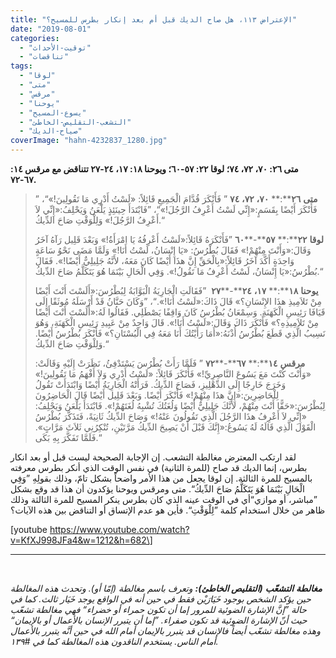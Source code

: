 ```yaml
---
title: "الإعتراض ١١٣، هل صاح الديك قبل أم بعد إنكار بطرس للمسيح؟"
date: "2019-08-01"
categories: 
  - "توقيت-الأحداث"
  - "تناقضات"
tags: 
  - "لوقا"
  - "متى"
  - "مرقس"
  - "يوحنا"
  - "يسوع-المسيح"
  - "التشعب-التقليص-الخاطئ"
  - "صياح-الديك"
coverImage: "hahn-4232837_1280.jpg"
---
```


**متى ٢٦: ٧٠، ٧٢، ٧٤؛ لوقا ٢٢: ٥٧\-٦٠؛ ويوحنا ١٨: ١٧، ٢٤\-٢٧ تتناقض مع مرقس ١٤: ٦٧\-٧٢.**

> **متى** **٢٦****:** **٧٠،** **٧٢،** **٧٤** ” فَأَنْكَرَ قُدَّامَ الْجَمِيعِ قَائِلاً: «لَسْتُ أَدْرِي مَا تَقُولِينَ!»“، ” فَأَنْكَرَ أَيْضًا بِقَسَمٍ:«إِنِّي لَسْتُ أَعْرِفُ الرَّجُلَ!»“، ”فَابْتَدَأَ حِينَئِذٍ يَلْعَنُ وَيَحْلِفُ:«إِنِّي لاَ أَعْرِفُ الرَّجُلَ!» وَلِلْوَقْتِ صَاحَ الدِّيكُ.“
> 
> **لوقا** **٢٢****:** **٥٧****\-****٦٠** ”فَأَنْكَرَهُ قَائِلاً:«لَسْتُ أَعْرِفُهُ يَا امْرَأَةُ!» وَبَعْدَ قَلِيل رَآهُ آخَرُ وَقَالَ:«وَأَنْتَ مِنْهُمْ!» فَقَالَ بُطْرُسُ: «يَا إِنْسَانُ، لَسْتُ أَنَا!» وَلَمَّا مَضَى نَحْوُ سَاعَةٍ وَاحِدَةٍ أَكَّدَ آخَرُ قَائِلاً:«بِالْحَقِّ إِنَّ هذَا أَيْضًا كَانَ مَعَهُ، لأَنَّهُ جَلِيلِيٌّ أَيْضًا!». فَقَالَ بُطْرُسُ:«يَا إِنْسَانُ، لَسْتُ أَعْرِفُ مَا تَقُولُ!». وَفِي الْحَالِ بَيْنَمَا هُوَ يَتَكَلَّمُ صَاحَ الدِّيكُ.“
> 
> **يوحنا** **١٨****:** **١٧،** **٢٤****\-****٢٧**  ”فَقَالَتِ الْجَارِيَةُ الْبَوَّابَةُ لِبُطْرُسَ:«أَلَسْتَ أَنْتَ أَيْضًا مِنْ تَلاَمِيذِ هذَا الإِنْسَانِ؟» قَالَ ذَاكَ:«لَسْتُ أَنَا!».“، ”وَكَانَ حَنَّانُ قَدْ أَرْسَلَهُ مُوثَقًا إِلَى قَيَافَا رَئِيسِ الْكَهَنَةِ. وَسِمْعَانُ بُطْرُسُ كَانَ وَاقِفًا يَصْطَلِي. فَقَالُوا لَهُ:«أَلَسْتَ أَنْتَ أَيْضًا مِنْ تَلاَمِيذِهِ؟» فَأَنْكَرَ ذَاكَ وَقَالَ:«لَسْتُ أَنَا!». قَالَ وَاحِدٌ مِنْ عَبِيدِ رَئِيسِ الْكَهَنَةِ، وَهُوَ نَسِيبُ الَّذِي قَطَعَ بُطْرُسُ أُذْنَهُ:«أَمَا رَأَيْتُكَ أَنَا مَعَهُ فِي الْبُسْتَانِ؟» فَأَنْكَرَ بُطْرُسُ أَيْضًا. وَلِلْوَقْتِ صَاحَ الدِّيكُ.“
> 
> **مرقس** **١٤****:** **٦٧****\-****٧٢** ” فَلَمَّا رَأَتْ بُطْرُسَ يَسْتَدْفِئُ، نَظَرَتْ إِلَيْهِ وَقَالَتْ: «وَأَنْتَ كُنْتَ مَعَ يَسُوعَ النَّاصِرِيِّ!» فَأَنْكَرَ قَائِلاً: «لَسْتُ أَدْرِي وَلاَ أَفْهَمُ مَا تَقُولِينَ!» وَخَرَجَ خَارِجًا إِلَى الدِّهْلِيزِ، فَصَاحَ الدِّيكُ. فَرَأَتْهُ الْجَارِيَةُ أَيْضًا وَابْتَدَأَتْ تَقُولُ لِلْحَاضِرِينَ:«إِنَّ هذَا مِنْهُمْ!» فَأَنْكَرَ أَيْضًا. وَبَعْدَ قَلِيل أَيْضًا قَالَ الْحَاضِرُونَ لِبُطْرُسَ:«حَقًّا أَنْتَ مِنْهُمْ، لأَنَّكَ جَلِيلِيٌّ أَيْضًا وَلُغَتُكَ تُشْبِهُ لُغَتَهُمْ!». فَابْتَدَأَ يَلْعَنُ وَيَحْلِفُ: «إِنِّي لاَ أَعْرِفُ هذَا الرَّجُلَ الَّذِي تَقُولُونَ عَنْهُ!» وَصَاحَ الدِّيكُ ثَانِيَةً، فَتَذَكَّرَ بُطْرُسُ الْقَوْلَ الَّذِي قَالَهُ لَهُ يَسُوعُ:«إِنَّكَ قَبْلَ أَنْ يَصِيحَ الدِّيكُ مَرَّتَيْنِ، تُنْكِرُنِي ثَلاَثَ مَرَّاتٍ». فَلَمَّا تَفَكَّرَ بِهِ بَكَى.“

لقد ارتكب المعترض مغالطة التشعب. إن الإجابة الصحيحة ليست قبل أو بعد انكار بطرس، إنما الديك قد صاح (للمرة الثانية) في نفس الوقت الذي أنكر بطرس معرفته بالمسيح للمرة الثالثة. إن لوقا يجعل من هذا الأمر واضحاً بشكل تامّ، وذلك بقولِهِ ”وَفِي الْحَالِ بَيْنَمَا هُوَ يَتَكَلَّمُ صَاحَ الدِّيكُ“. متى ومرقس ويوحنا يؤكدون أن هذا قد وقع بشكل ”مباشر، أو موازي“أي في الوقت عينه الذي كان بطرس ينكر المسيح للمرة الثالثة وذلك ظاهر من خلال استخدام كلمة ”لِلْوَقْتِ“. فأين هو عدم الإتساق أو التناقض بين هذه الآيات؟

\[youtube https://www.youtube.com/watch?v=KfXJ998JFa4&w=1212&h=682\]

* * *

 

_**مغالطة** **التشعّب** **(****التقليص** **الخاطئ****):** وتعرف باسم مغالطة (إمّا أو). وتحدث هذه المغالطة حين يؤكد الشخص بوجود خَيَارَيْن فقط في حين أنه في الواقع يوجد خَيَار ثالث. كما في حالة ”إنَّ الإشارة الضوئية للمرور إما أن تكون حمراء أو خضراء“ فهي مغالطة تشعّب حيث أنّ الإشارة الضوئية قد تكون صفراء. ”إما أن يتبرر الإنسان بالأعمال أو بالإيمان“ وهذه مغالطة تشعّب أيضاً فالإنسان قد يتبرر بالإيمان أمام الله في حين أنَّه يتبرر بالأعمال أمام الناس. يستخدم الناقدون هذه المغالطة كما في #١٣٩._

